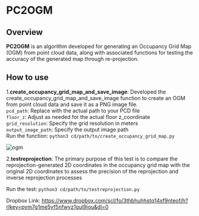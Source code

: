 # PC2OGM
## Overview
**PC2OGM** is an algorithm developed for generating an Occupancy Grid Map (OGM) from point cloud data, along with associated functions for testing the accuracy of the generated map through re-projection. 
  
## How to use
1.**create_occupancy_grid_map_and_save_image**: Developed the create_occupancy_grid_map_and_save_image function to create an OGM from point cloud data and save it as a PNG image file.  
`pcd_path`: Replace with the actual path to your PCD file  
`floor_z`: Adjust as needed for the actual floor z_coordinate  
`grid_resolution`: Specify the grid resolution in meters  
`output_image_path`: Specify the output image path  
Run the function:
`python3 cd/path/to/create_occupancy_grid_map.py`  

![ogm](docu/ogm_sample.jpg)

  
2.**testreprojection**: The primary purpose of this test is to compare the reprojection-generated 2D coordinates in the occupancy grid map with the original 2D coordinates to assess the precision of the reprojection and inverse reprojection processes  
  
Run the test: `python3 cd/path/to/testreprojection.py`  

Dropbox Link: https://www.dropbox.com/scl/fo/3thbhuhhstq14xf9nteof/h?rlkey=pvm7g1me5yf5nfwyz1gul9iou&dl=0  



